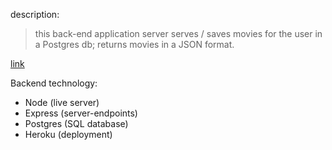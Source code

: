 description:

> this back-end application server serves / saves movies for the user in a Postgres db; returns movies in a JSON format.

[link](https://andrew-movie-app.herokuapp.com/)

Backend technology:

- Node (live server) 
- Express (server-endpoints) 
- Postgres (SQL database) 
- Heroku (deployment)
